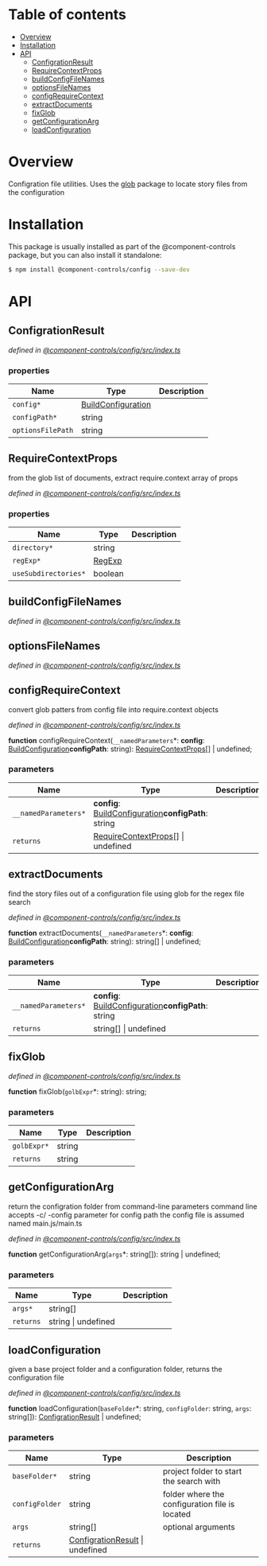# Table of contents

-   [Overview](#overview)
-   [Installation](#installation)
-   [API](#api)
    -   [ConfigrationResult](#configrationresult)
    -   [RequireContextProps](#requirecontextprops)
    -   [buildConfigFileNames](#buildconfigfilenames)
    -   [optionsFileNames](#optionsfilenames)
    -   [configRequireContext](#configrequirecontext)
    -   [extractDocuments](#extractdocuments)
    -   [fixGlob](#fixglob)
    -   [getConfigurationArg](#getconfigurationarg)
    -   [loadConfiguration](#loadconfiguration)

# Overview

Configration file utilities. Uses the [glob](https://www.npmjs.com/package/glob) package to locate story files from the configuration

# Installation

This package is usually installed as part of the @component-controls package, but you can also install it standalone:

```bash
$ npm install @component-controls/config --save-dev
```

# API

<tsdoc-typescript entry="./src/index.ts" files="../specification/src/configuration.ts"/>

<!-- START-TSDOC-TYPESCRIPT -->

## ConfigrationResult

_defined in [@component-controls/config/src/index.ts](https://github.com/ccontrols/component-controls/tree/master/core/config/src/index.ts#L26)_



### properties

| Name              | Type                                      | Description |
| ----------------- | ----------------------------------------- | ----------- |
| `config*`         | [BuildConfiguration](#buildconfiguration) |             |
| `configPath*`     | string                                    |             |
| `optionsFilePath` | string                                    |             |

## RequireContextProps

from the glob list of documents, extract require.context array of props

_defined in [@component-controls/config/src/index.ts](https://github.com/ccontrols/component-controls/tree/master/core/config/src/index.ts#L124)_



### properties

| Name                 | Type              | Description |
| -------------------- | ----------------- | ----------- |
| `directory*`         | string            |             |
| `regExp*`            | [RegExp](#regexp) |             |
| `useSubdirectories*` | boolean           |             |

## buildConfigFileNames

_defined in [@component-controls/config/src/index.ts](https://github.com/ccontrols/component-controls/tree/master/core/config/src/index.ts#L11)_



## optionsFileNames

_defined in [@component-controls/config/src/index.ts](https://github.com/ccontrols/component-controls/tree/master/core/config/src/index.ts#L18)_



## configRequireContext

convert glob patters from config file into require.context objects

_defined in [@component-controls/config/src/index.ts](https://github.com/ccontrols/component-controls/tree/master/core/config/src/index.ts#L132)_

**function** configRequireContext(`__namedParameters`\*: **config**: [BuildConfiguration](#buildconfiguration)**configPath**: string): [RequireContextProps](#requirecontextprops)\[] | undefined;

### parameters

| Name                 | Type                                                                        | Description |
| -------------------- | --------------------------------------------------------------------------- | ----------- |
| `__namedParameters*` | **config**: [BuildConfiguration](#buildconfiguration)**configPath**: string |             |
| `returns`            | [RequireContextProps](#requirecontextprops)\[] \| undefined                 |             |

## extractDocuments

find the story files out of a configuration file
using glob for the regex file search

_defined in [@component-controls/config/src/index.ts](https://github.com/ccontrols/component-controls/tree/master/core/config/src/index.ts#L98)_

**function** extractDocuments(`__namedParameters`\*: **config**: [BuildConfiguration](#buildconfiguration)**configPath**: string): string\[] | undefined;

### parameters

| Name                 | Type                                                                        | Description |
| -------------------- | --------------------------------------------------------------------------- | ----------- |
| `__namedParameters*` | **config**: [BuildConfiguration](#buildconfiguration)**configPath**: string |             |
| `returns`            | string\[] \| undefined                                                      |             |

## fixGlob

_defined in [@component-controls/config/src/index.ts](https://github.com/ccontrols/component-controls/tree/master/core/config/src/index.ts#L92)_

**function** fixGlob(`golbExpr`\*: string): string;

### parameters

| Name        | Type   | Description |
| ----------- | ------ | ----------- |
| `golbExpr*` | string |             |
| `returns`   | string |             |

## getConfigurationArg

return the configration folder from command-line parameters
command line accepts -c/ -config parameter for config path
the config file is assumed named main.js/main.ts

_defined in [@component-controls/config/src/index.ts](https://github.com/ccontrols/component-controls/tree/master/core/config/src/index.ts#L37)_

**function** getConfigurationArg(`args`\*: string\[]): string | undefined;

### parameters

| Name      | Type                | Description |
| --------- | ------------------- | ----------- |
| `args*`   | string\[]           |             |
| `returns` | string \| undefined |             |

## loadConfiguration

 given a base project folder and a configuration folder, returns the configuration file

_defined in [@component-controls/config/src/index.ts](https://github.com/ccontrols/component-controls/tree/master/core/config/src/index.ts#L58)_

**function** loadConfiguration(`baseFolder`\*: string, `configFolder`: string, `args`: string\[]): [ConfigrationResult](#configrationresult) | undefined;

### parameters

| Name           | Type                                                   | Description                                    |
| -------------- | ------------------------------------------------------ | ---------------------------------------------- |
| `baseFolder*`  | string                                                 | project folder to start the search with        |
| `configFolder` | string                                                 | folder where the configuration file is located |
| `args`         | string\[]                                              | optional arguments                             |
| `returns`      | [ConfigrationResult](#configrationresult) \| undefined |                                                |

<!-- END-TSDOC-TYPESCRIPT -->
